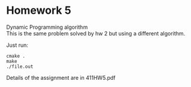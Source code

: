 # Homework 5  
Dynamic Programming algorithm  
This is the same problem solved by hw 2 but using a different algorithm.

Just run:
``` 
cmake . 
make
./file.out  
```

Details of the assignment are in 411HW5.pdf
